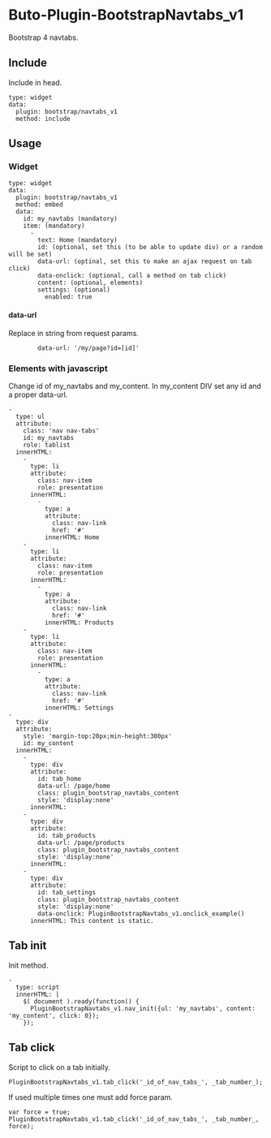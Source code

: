 # Buto-Plugin-BootstrapNavtabs_v1

Bootstrap 4 navtabs.

## Include

Include in head.

```
type: widget
data:
  plugin: bootstrap/navtabs_v1
  method: include
```

## Usage

### Widget

```
type: widget
data:
  plugin: bootstrap/navtabs_v1
  method: embed
  data:
    id: my_navtabs (mandatory)
    item: (mandatory)
      -
        text: Home (mandatory)
        id: (optional, set this (to be able to update div) or a random will be set)
        data-url: (optinal, set this to make an ajax request on tab click)
        data-onclick: (optional, call a method on tab click)
        content: (optional, elements)
        settings: (optional)
          enabled: true
```

#### data-url
Replace in string from request params.
```
        data-url: '/my/page?id=[id]'
```

### Elements with javascript

Change id of my_navtabs and my_content. In my_content DIV set any id and a proper data-url.

```
-
  type: ul
  attribute:
    class: 'nav nav-tabs'
    id: my_navtabs
    role: tablist
  innerHTML:
    -
      type: li
      attribute:
        class: nav-item
        role: presentation
      innerHTML:
        -
          type: a
          attribute:
            class: nav-link
            href: '#'
          innerHTML: Home
    -
      type: li
      attribute:
        class: nav-item
        role: presentation
      innerHTML:
        -
          type: a
          attribute:
            class: nav-link
            href: '#'
          innerHTML: Products
    -
      type: li
      attribute:
        class: nav-item
        role: presentation
      innerHTML:
        -
          type: a
          attribute:
            class: nav-link
            href: '#'
          innerHTML: Settings
-
  type: div
  attribute:
    style: 'margin-top:20px;min-height:300px'
    id: my_content
  innerHTML:
    -
      type: div
      attribute:
        id: tab_home
        data-url: /page/home
        class: plugin_bootstrap_navtabs_content
        style: 'display:none'
      innerHTML:
    -
      type: div
      attribute:
        id: tab_products
        data-url: /page/products
        class: plugin_bootstrap_navtabs_content
        style: 'display:none'
      innerHTML:
    -
      type: div
      attribute:
        id: tab_settings
        class: plugin_bootstrap_navtabs_content
        style: 'display:none'
        data-onclick: PluginBootstrapNavtabs_v1.onclick_example()
      innerHTML: This content is static.
```

## Tab init
Init method.
```
-
  type: script
  innerHTML: |
    $( document ).ready(function() {
      PluginBootstrapNavtabs_v1.nav_init({ul: 'my_navtabs', content: 'my_content', click: 0});
    });
```


## Tab click
Script to click on a tab initially.
```
PluginBootstrapNavtabs_v1.tab_click('_id_of_nav_tabs_', _tab_number_);
```
If used multiple times one must add force param.
```
var force = true;
PluginBootstrapNavtabs_v1.tab_click('_id_of_nav_tabs_', _tab_number_, force);
```
